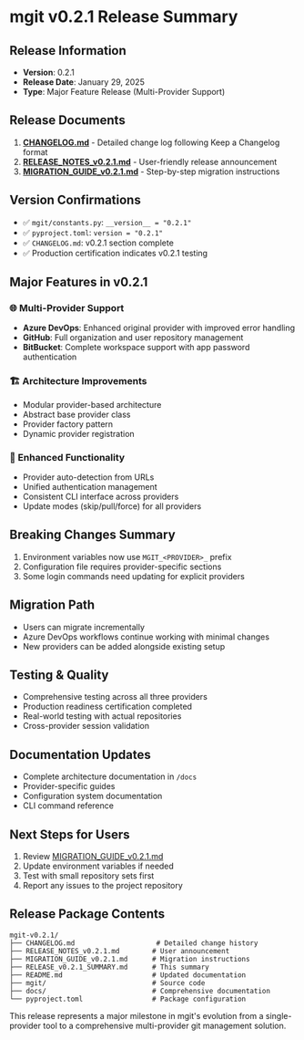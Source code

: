 # mgit v0.2.1 Release Summary

## Release Information
- **Version**: 0.2.1
- **Release Date**: January 29, 2025
- **Type**: Major Feature Release (Multi-Provider Support)

## Release Documents
1. **[CHANGELOG.md](CHANGELOG.md)** - Detailed change log following Keep a Changelog format
2. **[RELEASE_NOTES_v0.2.1.md](RELEASE_NOTES_v0.2.1.md)** - User-friendly release announcement
3. **[MIGRATION_GUIDE_v0.2.1.md](MIGRATION_GUIDE_v0.2.1.md)** - Step-by-step migration instructions

## Version Confirmations
- ✅ `mgit/constants.py`: `__version__ = "0.2.1"`
- ✅ `pyproject.toml`: `version = "0.2.1"`
- ✅ `CHANGELOG.md`: v0.2.1 section complete
- ✅ Production certification indicates v0.2.1 testing

## Major Features in v0.2.1

### 🌐 Multi-Provider Support
- **Azure DevOps**: Enhanced original provider with improved error handling
- **GitHub**: Full organization and user repository management
- **BitBucket**: Complete workspace support with app password authentication

### 🏗️ Architecture Improvements
- Modular provider-based architecture
- Abstract base provider class
- Provider factory pattern
- Dynamic provider registration

### 🔧 Enhanced Functionality
- Provider auto-detection from URLs
- Unified authentication management
- Consistent CLI interface across providers
- Update modes (skip/pull/force) for all providers

## Breaking Changes Summary
1. Environment variables now use `MGIT_<PROVIDER>_` prefix
2. Configuration file requires provider-specific sections
3. Some login commands need updating for explicit providers

## Migration Path
- Users can migrate incrementally
- Azure DevOps workflows continue working with minimal changes
- New providers can be added alongside existing setup

## Testing & Quality
- Comprehensive testing across all three providers
- Production readiness certification completed
- Real-world testing with actual repositories
- Cross-provider session validation

## Documentation Updates
- Complete architecture documentation in `/docs`
- Provider-specific guides
- Configuration system documentation
- CLI command reference

## Next Steps for Users
1. Review [MIGRATION_GUIDE_v0.2.1.md](MIGRATION_GUIDE_v0.2.1.md)
2. Update environment variables if needed
3. Test with small repository sets first
4. Report any issues to the project repository

## Release Package Contents
```
mgit-v0.2.1/
├── CHANGELOG.md                    # Detailed change history
├── RELEASE_NOTES_v0.2.1.md        # User announcement
├── MIGRATION_GUIDE_v0.2.1.md      # Migration instructions
├── RELEASE_v0.2.1_SUMMARY.md      # This summary
├── README.md                      # Updated documentation
├── mgit/                          # Source code
├── docs/                          # Comprehensive documentation
└── pyproject.toml                 # Package configuration
```

This release represents a major milestone in mgit's evolution from a single-provider tool to a comprehensive multi-provider git management solution.